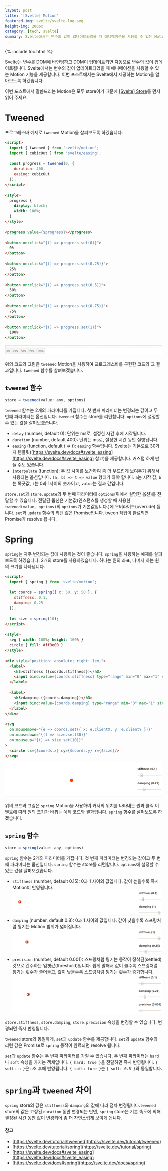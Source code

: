 ```yaml
---
layout: post
title: '[Svelte] Motion'
featured-img: svelte/svelte-log.svg
height-img: 200px
category: [tech, svelte]
summary: Svelte에서는 변수의 값이 업데이트되었을 때 애니메이션을 사용할 수 있는 Motion 기능을 제공합니다.
---
```

{% include toc.html %}

Svelte는 변수를 DOM에 바인딩하고 DOM이 업데이트되면 자동으로 변수의 값이 업데이트됩니다. Svelte에서는 변수의 값이 업데이트되었을 때 애니메이션을 사용할 수 있는 Motion 기능을 제공합니다. 이번 포스트에서는 Svelte에서 제공하는 Motion을 알아보도록 하겠습니다.

이번 포스트에서 말씀드리는 Motion은 모두 store이기 때문에 [[Svelte] Store](/tech/svelte/store)를 먼저 읽어 주세요.

# Tweened
프로그레스바 예제로 `tweened` Motion을 살펴보도록 하겠습니다.

```html
<script>
  import { tweened } from 'svelte/motion';
  import { cubicOut } from 'svelte/easing';

  const progress = tweened(0, {
    duration: 400,
    easing: cubicOut
  });
</script>

<style>
  progress {
    display: block;
    width: 100%;
  }
</style>

<progress value={$progress}></progress>

<button on:click="{() => progress.set(0)}">
  0%
</button>

<button on:click="{() => progress.set(0.25)}">
  25%
</button>

<button on:click="{() => progress.set(0.5)}">
  50%
</button>

<button on:click="{() => progress.set(0.75)}">
  75%
</button>

<button on:click="{() => progress.set(1)}">
  100%
</button>
```

![프로그레스바](/assets/img/posts/svelte/progressbar.gif)

위의 코드와 그림은 `tweened` Motion을 사용하여 프로그레스바를 구현한 코드와 그 결과입니다. `tweened` 함수를 살펴보겠습니다.

## `tweened` 함수
```js
store = tweened(value: any, options)
```

`tweened` 함수는 2개의 파라미터를 가집니다. 첫 번째 파라미터는 변경되는 값이고 두 번째 파라미터는 옵션입니다. `tweened` 함수는 store를 리턴합니다. `options`에 설정할 수 있는 값을 살펴보겠습니다.

- `delay` (number, default 0): 단위는 ms로, 설정한 시간 후에 시작됩니다.
- `duration` (number, default 400): 단위는 ms로, 설정한 시간 동안 실행됩니다.
- `easing` (function, default t => t): `easing` 함수입니다. Svelte는 기본으로 30가지 템플릿([https://svelte.dev/docs#svelte_easing](https://svelte.dev/docs#svelte_easing) 참고)을 제공합니다. 커스텀 하게 만들 수도 있습니다.
- `interpolate` (function): 두 값 사이를 보간하여 좀 더 부드럽게 보여주기 위해서 사용되는 옵션입니다. `(a, b) => t => value` 형태가 와야 합니다. `a`는 시작 값, `b`는 목푯값, `t`는 0과 1사이의 숫자이고, `value`는 결과 값입니다.

`store.set`과 `store.update`의 두 번째 파라미터에 `options`(위에서 설명한 옵션)를 전달할 수 있습니다. 전달된 옵션은 기본값(인스턴스를 생성할 때 사용한 `tweened(value, options)`의 `options`가 기본값입니다.)에 오버라이드(override) 됩니다. `set`과 `update` 함수의 리턴 값은 Promise입니다. tween 작업이 완료되면 Promise가 resolve 됩니다.

# Spring
`spring`는 자주 변경되는 값에 사용하는 것이 좋습니다. `spring`을 사용하는 예제를 살펴보도록 하겠습니다. 2개의 store를 사용하였습니다. 하나는 원의 좌표, 나머지 하는 원의 크기를 나타냅니다.

```html
<script>
  import { spring } from 'svelte/motion';

  let coords = spring({ x: 50, y: 50 }, {
    stiffness: 0.1,
    damping: 0.25
  });

  let size = spring(10);
</script>

<style>
  svg { width: 100%; height: 100% }
  circle { fill: #ff3e00 }
</style>

<div style="position: absolute; right: 1em;">
  <label>
    <h3>stiffness ({coords.stiffness})</h3>
    <input bind:value={coords.stiffness} type="range" min="0" max="1" step="0.01">
  </label>

  <label>
    <h3>damping ({coords.damping})</h3>
    <input bind:value={coords.damping} type="range" min="0" max="1" step="0.01">
  </label>
</div>

<svg
  on:mousemove="{e => coords.set({ x: e.clientX, y: e.clientY })}"
  on:mousedown="{() => size.set(30)}"
  on:mouseup="{() => size.set(10)}"
>
  <circle cx={$coords.x} cy={$coords.y} r={$size}/>
</svg>
```

![커서 이동](/assets/img/posts/svelte/cursor.gif)

위의 코드와 그림은 `spring` Motion을 사용하여 커서의 위치를 나타내는 원과 클릭 이벤트에 따라 원의 크기가 바뀌는 예제 코드와 결과입니다. `spring` 함수를 살펴보도록 하겠습니다.

## `spring` 함수
```js
store = spring(value: any, options)
```

`spring` 함수는 2개의 파라미터를 가집니다. 첫 번째 파라미터는 변경되는 값이고 두 번째 파라미터는 옵션입니다. `spring` 함수는 store를 리턴합니다. `options`에 설정할 수 있는 값을 살펴보겠습니다.

- `stiffness` (number, default 0.15): 0과 1 사이의 값입니다. 값이 높을수록 즉시 Motion이 반영됩니다.
![커서 이동](/assets/img/posts/svelte/cursor_stiffness.gif)
- `damping` (number, default 0.8): 0과 1 사이의 값입니다. 값이 낮을수록 스프링처럼 튕기는 Motion 범위가 넓어집니다.
![커서 이동](/assets/img/posts/svelte/cursor_damping.gif)
- `precision` (number, default 0.001): 스프링처럼 튕기는 동작이 정착된(settled) 것으로 간주하는 임곗값(threshold)입니다. 쉽게 말해서 값이 클수록 스프링처럼 튕기는 횟수가 줄어들고, 값이 낮을수록 스프링처럼 튕기는 횟수가 증가합니다.
![커서 이동](/assets/img/posts/svelte/cursor_precision.gif)

`store.stiffness`, `store.damping`, `store.precision` 속성을 변경할 수 있습니다. 변경되면 즉시 반영됩니다.

`tweened` store와 동일하게, `set`과 `update` 함수를 제공합니다. `set`과 `update` 함수의 리턴 값은 Promise로 `spring` 동작이 완료되면 resolve 됩니다.

`set`과 `update` 함수는 두 번째 파라미터를 가질 수 있습니다. 두 번째 파라미터는 `hard`나 `soft` 속성을 가지는 객체입니다. `{ hard: true }`을 전달하면 즉시 반영됩니다. `{ soft: n }`은 `n`초 후에 반영됩니다. `{ soft: ture }`는 `{ soft: 0.5 }`와 동일합니다.

# `spring`과 `tweened` 차이
`spring` store의 값은 `stiffness`와 `damping`의 값에 따라 점차 변경됩니다.`tweened` store의 값은 고정된 `duration` 동안 변경되는 반면, `spring` store은 기본 속도에 의해 결정된 시간 동안 값이 변경되어 좀 더 자연스럽게 보이게 됩니다.

#### 참고
- [https://svelte.dev/tutorial/tweened](https://svelte.dev/tutorial/tweened)
- [https://svelte.dev/tutorial/spring](https://svelte.dev/tutorial/spring)
- [https://svelte.dev/docs#svelte_easing](https://svelte.dev/docs#svelte_easing)
- [https://svelte.dev/docs#spring](https://svelte.dev/docs#spring)